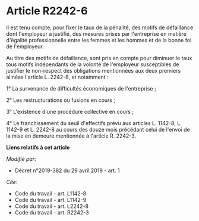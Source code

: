# Article R2242-6

Il est tenu compte, pour fixer le taux de la pénalité, des motifs de défaillance dont l'employeur a justifié, des mesures
prises par l'entreprise en matière d'égalité professionnelle entre les femmes et les hommes et de la bonne foi de
l'employeur. 

Au titre des motifs de défaillance, sont pris en compte pour diminuer le taux tous motifs indépendants de la volonté de
l'employeur susceptibles de justifier le non-respect des obligations mentionnées aux deux premiers alinéas l'article L.
2242-8, et notamment : 

1° La survenance de difficultés économiques de l'entreprise ; 

2° Les restructurations ou fusions en cours ; 

3° L'existence d'une procédure collective en cours ; 

4° Le franchissement du seuil d'effectifs prévu aux articles L. 1142-8, L. 1142-9 et L. 2242-8 au cours des douze mois
précédant celui de l'envoi de la mise en demeure mentionnée à l'article R. 2242-3.

**Liens relatifs à cet article**

_Modifié par_:

  - Décret n°2019-382 du 29 avril 2019 - art. 1

_Cite_:

  - Code du travail - art. L1142-8
  - Code du travail - art. L1142-9
  - Code du travail - art. L2242-8
  - Code du travail - art. R2242-3
